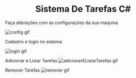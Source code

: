 

<h1 align="center">Sistema De Tarefas C#</h1>


 Faça alterações com as configurações da sua maquina 

![config gif](https://user-images.githubusercontent.com/47755944/95695898-5c72c400-0c0f-11eb-9778-9707e40f513d.gif)


Cadastro e login no sistema

![login gif](https://user-images.githubusercontent.com/47755944/95695997-c3907880-0c0f-11eb-97a7-6daf1437e22d.gif)


Adicionar e Listar Tarefas
![adicionarEListarTarefas gif](https://user-images.githubusercontent.com/47755944/95696014-d0ad6780-0c0f-11eb-9148-a38f851ff108.gif)


Remover Tarefas
![remover gif](https://user-images.githubusercontent.com/47755944/95696023-d86d0c00-0c0f-11eb-9cad-75afdfc24da1.gif)



